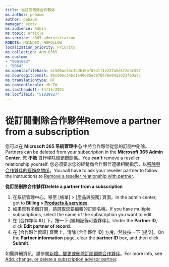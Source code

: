 ```yaml
---
title: 從訂閱刪除合作夥伴
ms.author: pebaum
author: pebaum
manager: scotv
ms.audience: Admin
ms.topic: article
ms.service: o365-administration
ROBOTS: NOINDEX, NOFOLLOW
localization_priority: Priority
ms.collection: Adm_O365
ms.custom:
- "9001683"
- "5064"
ms.openlocfilehash: ec500ac54c3bd610bf83d1f1e237a5e5f2d3c557
ms.sourcegitcommit: 8bc60ec34bc1e40685e3976576e04a2623f63a7c
ms.translationtype: HT
ms.contentlocale: zh-TW
ms.lasthandoff: 04/15/2021
ms.locfileid: "51828827"
---
```

# <a name="remove-a-partner-from-a-subscription"></a><span data-ttu-id="c6d5e-102">從訂閱刪除合作夥伴</span><span class="sxs-lookup"><span data-stu-id="c6d5e-102">Remove a partner from a subscription</span></span>

<span data-ttu-id="c6d5e-103">您可以在 **Microsoft 365 系統管理中心** 中將合作夥伴從您的訂閱中刪除。</span><span class="sxs-lookup"><span data-stu-id="c6d5e-103">Partners can be deleted from your subscription in the **Microsoft 365 Admin Center**.</span></span> <span data-ttu-id="c6d5e-104">您 **不能** 自行移除經銷商關係。</span><span class="sxs-lookup"><span data-stu-id="c6d5e-104">You **can't** remove a reseller relationship yourself.</span></span> <span data-ttu-id="c6d5e-105">您必須要求您的經銷商合作夥伴遵循相關指示，以[移除與合作夥伴的經銷商關係](https://docs.microsoft.com/partner-center/remove-a-relationship)。</span><span class="sxs-lookup"><span data-stu-id="c6d5e-105">You will have to ask your reseller partner to follow the instructions to [Remove a reseller relationship with partner](https://docs.microsoft.com/partner-center/remove-a-relationship).</span></span>

<span data-ttu-id="c6d5e-106">**從訂閱刪除合作夥伴**</span><span class="sxs-lookup"><span data-stu-id="c6d5e-106">**Delete a partner from a subscription**</span></span>

1. <span data-ttu-id="c6d5e-107">在系統管理中心，移至 [帳單] > [產品與服務]**[](https://go.microsoft.com/fwlink/p/?linkid=842054)** 頁面。</span><span class="sxs-lookup"><span data-stu-id="c6d5e-107">In the admin center, got to **Billing > [Products & services](https://go.microsoft.com/fwlink/p/?linkid=842054)**.</span></span>
2. <span data-ttu-id="c6d5e-108">如果您有多個訂閱，請選取您要編輯的訂閱名稱。</span><span class="sxs-lookup"><span data-stu-id="c6d5e-108">If you have multiple subscriptions, select the name of the subscription you want to edit.</span></span>
3. <span data-ttu-id="c6d5e-109">在 [合作夥伴 ID] 下，按一下 [編輯記錄可查夥伴]。</span><span class="sxs-lookup"><span data-stu-id="c6d5e-109">Under the **Partner ID**, click **Edit partner of record**.</span></span>
4. <span data-ttu-id="c6d5e-110">在 [合作夥伴資訊] 頁面上，清除 [合作夥伴 ID] 方塊，然後按一下 [提交]。</span><span class="sxs-lookup"><span data-stu-id="c6d5e-110">On the **Partner information** page, clear the **partner ID** box, and then click **Submit**.</span></span>

<span data-ttu-id="c6d5e-111">如需詳細資訊，請參閱[新增、變更或刪除訂閱顧問合作夥伴](https://docs.microsoft.com/microsoft-365/admin/misc/add-partner?view=o365-worldwide)。</span><span class="sxs-lookup"><span data-stu-id="c6d5e-111">For more info, see [Add, change, or delete a subscription advisor partner](https://docs.microsoft.com/microsoft-365/admin/misc/add-partner?view=o365-worldwide).</span></span>
